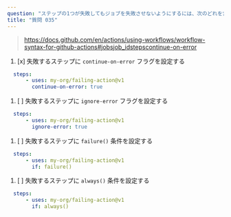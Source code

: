 ```yaml
---
question: "ステップの1つが失敗してもジョブを失敗させないようにするには、次のどれを含めますか？"
title: "質問 035"
---
```


> https://docs.github.com/en/actions/using-workflows/workflow-syntax-for-github-actions#jobsjob_idstepscontinue-on-error
1. [x] 失敗するステップに `continue-on-error` フラグを設定する
```yaml
  steps:
      - uses: my-org/failing-action@v1
        continue-on-error: true
```
1. [ ] 失敗するステップに `ignore-error` フラグを設定する
```yaml
  steps:
      - uses: my-org/failing-action@v1
        ignore-error: true
```
1. [ ] 失敗するステップに `failure()` 条件を設定する
```yaml
  steps:
      - uses: my-org/failing-action@v1
        if: failure()
```
1. [ ] 失敗するステップに `always()` 条件を設定する
```yaml
  steps:
      - uses: my-org/failing-action@v1
        if: always()
```